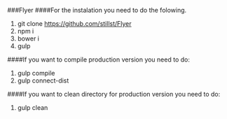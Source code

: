 ###Flyer 
####For the instalation you need to do the folowing.

1. git clone https://github.com/stillst/Flyer
2. npm i
3. bower i
4. gulp 

####If you want to compile production version you need to do:
1. gulp compile
2. gulp connect-dist

####If you want to clean directory for production version you need to do:
1. gulp clean